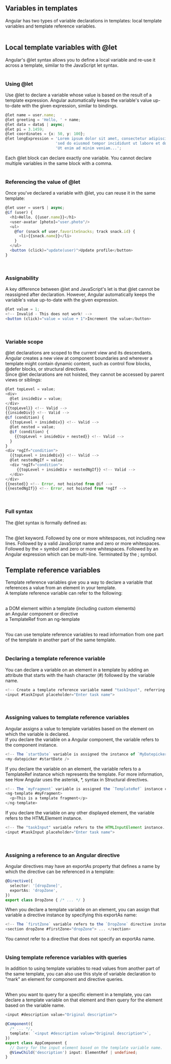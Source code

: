 ## Variables in templates  
Angular has two types of variable declarations in templates: local template variables and template reference variables.  
<br>

## Local template variables with @let  
Angular's @let syntax allows you to define a local variable and re-use it across a template, similar to the JavaScript let syntax.  
<br>

### Using @let  
Use @let to declare a variable whose value is based on the result of a template expression. Angular automatically keeps the variable's value up-to-date with the given expression, similar to bindings.  
```typescript
@let name = user.name;
@let greeting = 'Hello, ' + name;
@let data = data$ | async;
@let pi = 3.1459;
@let coordinates = {x: 50, y: 100};
@let longExpression = 'Lorem ipsum dolor sit amet, consectetur adipiscing elit ' +
                      'sed do eiusmod tempor incididunt ut labore et dolore magna ' +
                      'Ut enim ad minim veniam...';
```  
Each @let block can declare exactly one variable. You cannot declare multiple variables in the same block with a comma.  
<br>

### Referencing the value of @let  
Once you've declared a variable with @let, you can reuse it in the same template:  
```typescript
@let user = user$ | async;
@if (user) {
  <h1>Hello, {{user.name}}</h1>
  <user-avatar [photo]="user.photo"/>
  <ul>
    @for (snack of user.favoriteSnacks; track snack.id) {
      <li>{{snack.name}}</li>
    }
  </ul>
  <button (click)="update(user)">Update profile</button>
}
```  
<br>

### Assignability  
A key difference between @let and JavaScript's let is that @let cannot be reassigned after declaration. However, Angular automatically keeps the variable's value up-to-date with the given expression.  
```typescript
@let value = 1;
<!-- Invalid - This does not work! -->
<button (click)="value = value + 1">Increment the value</button>
```  
<br>

### Variable scope  
@let declarations are scoped to the current view and its descendants. Angular creates a new view at component boundaries and wherever a template might contain dynamic content, such as control flow blocks, @defer blocks, or structural directives.  
Since @let declarations are not hoisted, they cannot be accessed by parent views or siblings:  
```typescript
@let topLevel = value;
<div>
  @let insideDiv = value;
</div>
{{topLevel}} <!-- Valid -->
{{insideDiv}} <!-- Valid -->
@if (condition) {
  {{topLevel + insideDiv}} <!-- Valid -->
  @let nested = value;
  @if (condition) {
    {{topLevel + insideDiv + nested}} <!-- Valid -->
  }
}
<div *ngIf="condition">
  {{topLevel + insideDiv}} <!-- Valid -->
  @let nestedNgIf = value;
  <div *ngIf="condition">
     {{topLevel + insideDiv + nestedNgIf}} <!-- Valid -->
  </div>
</div>
{{nested}} <!-- Error, not hoisted from @if -->
{{nestedNgIf}} <!-- Error, not hoisted from *ngIf -->
```  
<br>

### Full syntax  
The @let syntax is formally defined as:  
<br>

The @let keyword. 
Followed by one or more whitespaces, not including new lines. 
Followed by a valid JavaScript name and zero or more whitespaces. 
Followed by the = symbol and zero or more whitespaces. 
Followed by an Angular expression which can be multi-line. 
Terminated by the ; symbol. 
<br>

## Template reference variables  
Template reference variables give you a way to declare a variable that references a value from an element in your template.  
A template reference variable can refer to the following:  
<br>

a DOM element within a template (including custom elements)  
an Angular component or directive  
a TemplateRef from an ng-template  
<br>

You can use template reference variables to read information from one part of the template in another part of the same template.  
<br>

### Declaring a template reference variable  
You can declare a variable on an element in a template by adding an attribute that starts with the hash character (#) followed by the variable name.  
```typescript
<!-- Create a template reference variable named "taskInput", referring to the HTMLInputElement. -->
<input #taskInput placeholder="Enter task name">
```  
<br>

### Assigning values to template reference variables  
Angular assigns a value to template variables based on the element on which the variable is declared.  
If you declare the variable on a Angular component, the variable refers to the component instance.  
```typescript
<!-- The `startDate` variable is assigned the instance of `MyDatepicker`. -->
<my-datepicker #startDate />
```  
If you declare the variable on an <ng-template> element, the variable refers to a TemplateRef instance which represents the template. For more information, see How Angular uses the asterisk, *, syntax in Structural directives.  
```typescript
<!-- The `myFragment` variable is assigned the `TemplateRef` instance corresponding to this template fragment. -->
<ng-template #myFragment>
  <p>This is a template fragment</p>
</ng-template>
```  
If you declare the variable on any other displayed element, the variable refers to the HTMLElement instance.  
```typescript
<!-- The "taskInput" variable refers to the HTMLInputElement instance. -->
<input #taskInput placeholder="Enter task name">
```  
<br>

### Assigning a reference to an Angular directive  
Angular directives may have an exportAs property that defines a name by which the directive can be referenced in a template:  
```typescript
@Directive({
  selector: '[dropZone]',
  exportAs: 'dropZone',
})
export class DropZone { /* ... */ }
```  
When you declare a template variable on an element, you can assign that variable a directive instance by specifying this exportAs name:  
```typescript
<!-- The `firstZone` variable refers to the `DropZone` directive instance. -->
<section dropZone #firstZone="dropZone"> ... </section>
```  
You cannot refer to a directive that does not specify an exportAs name.  
<br>

### Using template reference variables with queries  
In addition to using template variables to read values from another part of the same template, you can also use this style of variable declaration to "mark" an element for component and directive queries.  
<br>

When you want to query for a specific element in a template, you can declare a template variable on that element and then query for the element based on the variable name.  
```typescript
<input #description value="Original description">
```  
```typescript
@Component({
  /* ... */,
  template: `<input #description value="Original description">`,
})
export class AppComponent {
  // Query for the input element based on the template variable name.
  @ViewChild('description') input: ElementRef | undefined;
}
```  